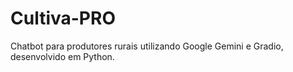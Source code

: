 # Cultiva-PRO
Chatbot para produtores rurais utilizando Google Gemini e Gradio, desenvolvido em Python.
